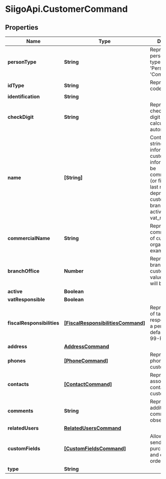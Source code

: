 # SiigoApi.CustomerCommand

## Properties

Name | Type | Description | Notes
------------ | ------------- | ------------- | -------------
**personType** | **String** | Represents the person type, this type can be a &#39;Person&#39; or &#39;Company&#39;. | [optional] 
**idType** | **String** | Represents the code of type id. | [optional] 
**identification** | **String** |  | [optional] 
**checkDigit** | **String** | Represents the check digit, this digit will be calculated automatically. | [optional] 
**name** | **[String]** | Contains a list of strings with information about customer  this information will be commercial_name (or first name and last name, depnding of customer)  branch_office, active and vat_responsible | [optional] 
**commercialName** | **String** | Represents the commercial name of customer organization.  For example, &#39;Siigo&#39;. | [optional] 
**branchOffice** | **Number** | Represents the branch office of customer, this value by default will be 0. | [optional] 
**active** | **Boolean** |  | [optional] 
**vatResponsible** | **Boolean** |  | [optional] 
**fiscalResponsibilities** | [**[FiscalResponsibilitiesCommand]**](FiscalResponsibilitiesCommand.md) | Represents a list of tax responsibilities of a person, by default will be &#39;R-99-PN&#39;. | [optional] 
**address** | [**AddressCommand**](AddressCommand.md) |  | [optional] 
**phones** | [**[PhoneCommand]**](PhoneCommand.md) | Represents the phones of the customer. | [optional] 
**contacts** | [**[ContactCommand]**](ContactCommand.md) | Represents the associated contantacts of customer. | [optional] 
**comments** | **String** | Represents additional comments or observations. | [optional] 
**relatedUsers** | [**RelatedUsersCommand**](RelatedUsersCommand.md) |  | [optional] 
**customFields** | [**[CustomFieldsCommand]**](CustomFieldsCommand.md) | Allows you to send the purchase order and delivery order fields. | [optional] 
**type** | **String** |  | [optional] 


